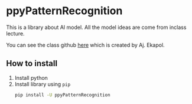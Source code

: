 # ppyPatternRecognition
This is a library about AI model. All the model ideas are come from inclass lecture.

You can see the class github [here](https://github.com/ekapolc/Pattern_2024) which is created by Aj. Ekapol.

## How to install
1. Install python
1. Install library using `pip`
    ```bash
    pip install -U ppyPatternRecognition
    ```


